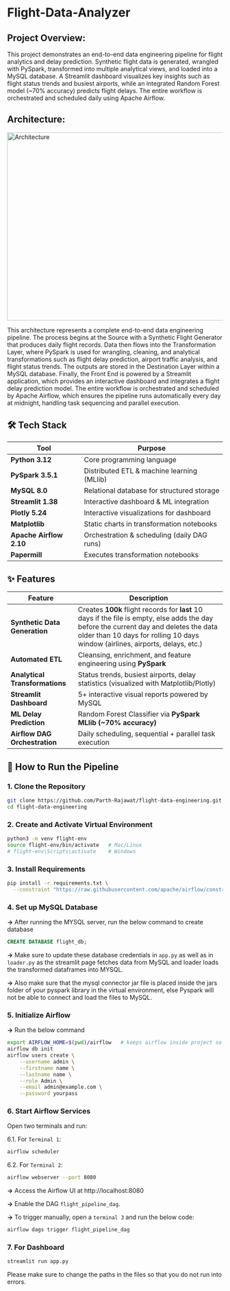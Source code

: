 # Flight-Data-Analyzer

## Project Overview:
This project demonstrates an end-to-end data engineering pipeline for flight analytics and delay prediction. Synthetic flight data is generated, wrangled with PySpark, transformed into multiple analytical views, and loaded into a MySQL database. A Streamlit dashboard visualizes key insights such as flight status trends and busiest airports, while an integrated Random Forest model (~70% accuracy) predicts flight delays. The entire workflow is orchestrated and scheduled daily using Apache Airflow.

## Architecture:
<img width="976" height="439" alt="Architecture" src="https://github.com/user-attachments/assets/2be0ac56-e920-48ee-837b-033c6eefd083" />

This architecture represents a complete end-to-end data engineering pipeline. The process begins at the Source with a Synthetic Flight Generator that produces daily flight records. Data then flows into the Transformation Layer, where PySpark is used for wrangling, cleaning, and analytical transformations such as flight delay prediction, airport traffic analysis, and flight status trends. The outputs are stored in the Destination Layer within a MySQL database. Finally, the Front End is powered by a Streamlit application, which provides an interactive dashboard and integrates a flight delay prediction model. The entire workflow is orchestrated and scheduled by Apache Airflow, which ensures the pipeline runs automatically every day at midnight, handling task sequencing and parallel execution.

## 🛠 Tech Stack  

| Tool                    | Purpose                                        |
|-------------------------|------------------------------------------------|
| **Python 3.12**         | Core programming language                      |
| **PySpark 3.5.1**       | Distributed ETL & machine learning (MLlib)     |
| **MySQL 8.0**           | Relational database for structured storage     |
| **Streamlit 1.38**      | Interactive dashboard & ML integration         |
| **Plotly 5.24**         | Interactive visualizations for dashboard       |
| **Matplotlib**          | Static charts in transformation notebooks      |
| **Apache Airflow 2.10** | Orchestration & scheduling (daily DAG runs)    |
| **Papermill**           | Executes transformation notebooks              |

## ✨ Features  

| Feature                     | Description                                   |
|-----------------------------|-----------------------------------------------|
| **Synthetic Data Generation** | Creates **100k** flight records for **last** 10 days if the file is empty, else adds the day before the current day and deletes the data older than 10 days for rolling 10 days window (airlines, airports, delays, etc.) |
| **Automated ETL**           | Cleansing, enrichment, and feature engineering using **PySpark** |
| **Analytical Transformations** | Status trends, busiest airports, delay statistics (visualized with Matplotlib/Plotly) |
| **Streamlit Dashboard**     | 5+ interactive visual reports powered by MySQL |
| **ML Delay Prediction**     | Random Forest Classifier via **PySpark MLlib (~70% accuracy)** |
| **Airflow DAG Orchestration** | Daily scheduling, sequential + parallel task execution |

## 🚀 How to Run the Pipeline  

### 1. Clone the Repository  
```bash
git clone https://github.com/Parth-Rajawat/flight-data-engineering.git
cd flight-data-engineering
```

### 2. Create and Activate Virtual Environment
```bash
python3 -m venv flight-env
source flight-env/bin/activate   # Mac/Linux
# flight-env\Scripts\activate    # Windows
```

### 3. Install Requirements
```bash
pip install -r requirements.txt \
  --constraint "https://raw.githubusercontent.com/apache/airflow/constraints-2.10.2/constraints-3.12.txt"
```

### 4. Set up MySQL Database
**->** After running the MYSQL server, run the below command to create database
```SQL
CREATE DATABASE flight_db;
```
**->** Make sure to update these database credentials in `app.py` as well as in `loader.py` as the streamlit page fetches data from MySQL and loader loads the transformed dataframes into MYSQL.

**->** Also make sure that the mysql connector jar file is placed inside the jars folder of your pyspark library in the virtual environment, else Pyspark will not be able to connect and load the files to MySQL.

### 5. Initialize Airflow
**->** Run the below command
```bash
export AIRFLOW_HOME=$(pwd)/airflow   # keeps airflow inside project so it does not touch the system
airflow db init
airflow users create \
    --username admin \
    --firstname name \
    --lastname name \
    --role Admin \
    --email admin@example.com \
    --password yourpass
```

### 6. Start Airflow Services
Open two terminals and run:

6.1. For `Terminal 1`:
```bash
airflow scheduler
```
6.2. For `Terminal 2`:
```bash
airflow webserver --port 8080
```
**->** Access the Airflow UI at http://localhost:8080

**->** Enable the DAG `flight_pipeline_dag`.

**->** To trigger manually, open a `terminal 3` and run the below code:
```bash
airflow dags trigger flight_pipeline_dag
```
### 7. For Dashboard
```bash
streamlit run app.py
```

Please make sure to change the paths in the files so that you do not run into errors.
